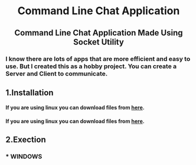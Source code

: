 
# <p align="center"> Command Line Chat Application </p>
 
## <p align="center"> Command Line Chat Application Made Using Socket Utility </p>

### I know there are lots of apps that are more efficient and easy to use. But I created this as a hobby project. You can create a Server and Client to communicate.

## 1.Installation

#### If you are using linux you can download files from [here](https://github.com/heshanthenura/cliChat-releases/tree/main/Linux).
#### If you are using linux you can download files from [here](https://github.com/heshanthenura/cliChat-releases/tree/main/Windows).

## 2.Exection
### * WINDOWS 
